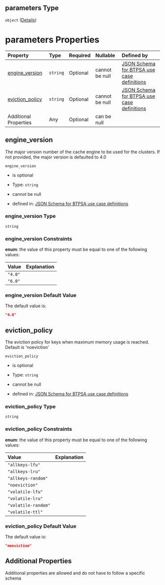 ## parameters Type

`object` ([Details](btpsa-usecase-properties-services-items-allof-1-then-allof-93-then-allof-0-then-properties-parameters.md))

# parameters Properties

| Property                             | Type     | Required | Nullable       | Defined by                                                                                                                                                                                                                                                                                                                                                |
| :----------------------------------- | :------- | :------- | :------------- | :-------------------------------------------------------------------------------------------------------------------------------------------------------------------------------------------------------------------------------------------------------------------------------------------------------------------------------------------------------- |
| [engine\_version](#engine_version)   | `string` | Optional | cannot be null | [JSON Schema for BTPSA use case definitions](btpsa-usecase-properties-services-items-allof-1-then-allof-93-then-allof-0-then-properties-parameters-properties-engine_version.md "http://example.com/schemas/redis-free-create.json#/properties/services/items/allOf/1/then/allOf/93/then/allOf/0/then/properties/parameters/properties/engine_version")   |
| [eviction\_policy](#eviction_policy) | `string` | Optional | cannot be null | [JSON Schema for BTPSA use case definitions](btpsa-usecase-properties-services-items-allof-1-then-allof-93-then-allof-0-then-properties-parameters-properties-eviction_policy.md "http://example.com/schemas/redis-free-create.json#/properties/services/items/allOf/1/then/allOf/93/then/allOf/0/then/properties/parameters/properties/eviction_policy") |
| Additional Properties                | Any      | Optional | can be null    |                                                                                                                                                                                                                                                                                                                                                           |

## engine\_version

The major version number of the cache engine to be used for the clusters. If not provided, the major version is defaulted to 4.0

`engine_version`

*   is optional

*   Type: `string`

*   cannot be null

*   defined in: [JSON Schema for BTPSA use case definitions](btpsa-usecase-properties-services-items-allof-1-then-allof-93-then-allof-0-then-properties-parameters-properties-engine_version.md "http://example.com/schemas/redis-free-create.json#/properties/services/items/allOf/1/then/allOf/93/then/allOf/0/then/properties/parameters/properties/engine_version")

### engine\_version Type

`string`

### engine\_version Constraints

**enum**: the value of this property must be equal to one of the following values:

| Value   | Explanation |
| :------ | :---------- |
| `"4.0"` |             |
| `"6.0"` |             |

### engine\_version Default Value

The default value is:

```json
"4.0"
```

## eviction\_policy

The eviction policy for keys when maximum memory usage is reached. Default is 'noeviction'

`eviction_policy`

*   is optional

*   Type: `string`

*   cannot be null

*   defined in: [JSON Schema for BTPSA use case definitions](btpsa-usecase-properties-services-items-allof-1-then-allof-93-then-allof-0-then-properties-parameters-properties-eviction_policy.md "http://example.com/schemas/redis-free-create.json#/properties/services/items/allOf/1/then/allOf/93/then/allOf/0/then/properties/parameters/properties/eviction_policy")

### eviction\_policy Type

`string`

### eviction\_policy Constraints

**enum**: the value of this property must be equal to one of the following values:

| Value               | Explanation |
| :------------------ | :---------- |
| `"allkeys-lfu"`     |             |
| `"allkeys-lru"`     |             |
| `"allkeys-random"`  |             |
| `"noeviction"`      |             |
| `"volatile-lfu"`    |             |
| `"volatile-lru"`    |             |
| `"volatile-random"` |             |
| `"volatile-ttl"`    |             |

### eviction\_policy Default Value

The default value is:

```json
"noeviction"
```

## Additional Properties

Additional properties are allowed and do not have to follow a specific schema
